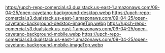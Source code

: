 https://upch-repo-comercial.s3.dualstack.us-east-1.amazonaws.com/09-04-25/open-cayetano-background-desktop.webp
https://upch-repo-comercial.s3.dualstack.us-east-1.amazonaws.com/09-04-25/open-cayetano-background-desktop-imageTop.webp
https://upch-repo-comercial.s3.dualstack.us-east-1.amazonaws.com/09-04-25/open-cayetano-background-mobile.webp
https://upch-repo-comercial.s3.dualstack.us-east-1.amazonaws.com/09-04-25/open-cayetano-background-mobile-imageTop.webp